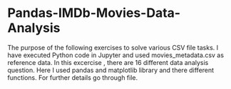 # Pandas-IMDb-Movies-Data-Analysis
The purpose of the following exercises to solve various CSV file  tasks. I have executed Python code in Jupyter and used  movies_metadata.csv as reference data.
In this excercise , there are 16 different data analysis question. Here I used pandas and matplotlib library and  there different functions. 
 For further details go through file.

